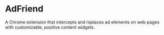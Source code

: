 # AdFriend
A Chrome extension that intercepts and replaces ad elements on web pages with customizable, positive content widgets.
